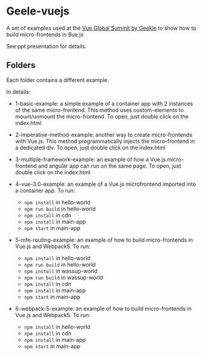 # Geele-vuejs

A set of examples used at the [Vue Global Summit by Geekle](https://geekle.us/vue) to show how to build micro-frontends in Bue.js

See ppt presentation for details.

## Folders

Each folder contains a different example.

In details:

- 1-basic-example: a simple example of a container app with 2 instances of the same micro-frontend. This method uses custom-elements to mount/unmount the micro-frontend. To open, just double click on the index.html

- 2-imperative-method-example: another way to create micro-frontends with Vue.js. This method programmatically injects the micro-frontend in a dedicated div. To open, just double click on the index.html

- 3-multiple-framework-example: an example of how a Vue.js micro-frontend and angular app can run on the same page. To open, just double click on the index.html

- 4-vue-3.0-example: an example of a Vue.js microfrontend imported into a container app. To run:

  - `npm install` in hello-world
  - `npm run build` in hello-world
  - `npm install` in cdn
  - `npm install` in main-app
  - `npm start` in main-app

- 5-mfe-routing-example: an example of how to build micro-frontends in Vue.js and Webpack5. To run:

  - `npm install` in hello-world
  - `npm run build` in hello-world
  - `npm install` in wassup-world
  - `npm run build` in wassup-world
  - `npm install` in cdn
  - `npm install` in main-app
  - `npm start` in main-app

- 6-webpack-5-example: an example of how to build micro-frontends in Vue.js and Webpack5. To run:
  - `npm install` in hello-world
  - `npm install` in cdn
  - `npm install` in main-app
  - `npm start` in main-app
